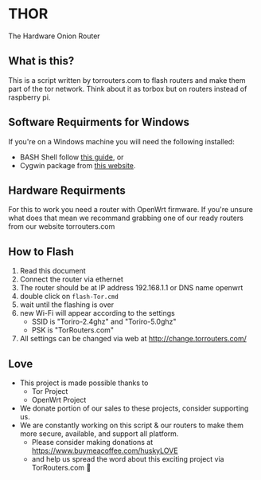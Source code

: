 # THOR
The Hardware Onion Router

## What is this?
This is a script written by torrouters.com to flash routers and make them part of the tor network. Think about it as torbox but on routers instead of raspberry pi.

## Software Requirments for Windows
If you're on a Windows machine you will need the following installed:
* BASH Shell follow [this guide](https://itsfoss.com/install-bash-on-windows/), or
* Cygwin package from [this website](https://www.cygwin.com/).

## Hardware Requirments
For this to work you need a router with OpenWrt firmware. If you're unsure what does that mean we recommand grabbing one of our ready routers from our website torrouters.com

## How to Flash
1. Read this document
2. Connect the router via ethernet
3. The router should be at IP address 192.168.1.1 or DNS name openwrt
4. double click on `flash-Tor.cmd`
5. wait until the flashing is over
6. new Wi-Fi will appear according to the settings
    * SSID is "Toriro-2.4ghz" and "Toriro-5.0ghz"
    * PSK is "TorRouters.com"
9. All settings can be changed via web at http://change.torrouters.com/

## Love
* This project is made possible thanks to 
  * Tor Project
  * OpenWrt Project
* We donate portion of our sales to these projects, consider supporting us.
* We are constantly working on this script & our routers to make them more secure, available, and support all platform. 
  * Please consider making donations at https://www.buymeacoffee.com/huskyLOVE
  * and help us spread the word about this exciting project via TorRouters.com 💜
